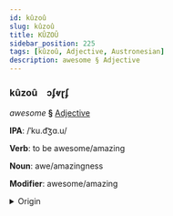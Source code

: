 ```yaml
---
id: kûzoû
slug: kûzoû
title: KÛZOÛ
sidebar_position: 225
tags: [kûzoû, Adjective, Austronesian]
description: awesome § Adjective
---
```


### kûzoû&emsp;<span kind="abugida">ɔʄⱴɽʄ</span>

*awesome* **§** [Adjective](../../tags/Adjective)

**IPA**: /ˈku.d͡ʒɑ.u/

**Verb**: to be awesome/amazing

**Noun**: awe/amazingness

**Modifier**: awesome/amazing

<details>
    <summary>Origin</summary>
    Cebuano kuyaw ['kuː.d͡ʒaʊ̯]<br/>
    <em>Austronesian Language Family</em>
</details>